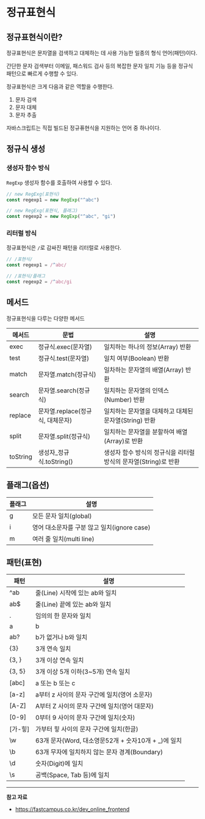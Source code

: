 # **정규표현식**

## 정규표현식이란?

정규표현식은 문자열을 검색하고 대체하는 데 사용 가능한 일종의 형식 언어(패턴)이다.

간단한 문자 검색부터 이메일, 패스워드 검사 등의 복잡한 문자 일치 기능 등을 정규식 패턴으로 빠르게 수행할 수 있다.

정규표현식은 크게 다음과 같은 역할을 수행한다.

1. 문자 검색
2. 문자 대체
3. 문자 추출

자바스크립트는 직접 빌드된 정규퓨현식을 지원하는 언어 중 하나이다.

## 정규식 생성

### 생성자 함수 방식

`RegExp` 생성자 함수를 호출하여 사용할 수 있다.

```jsx
// new RegExg(표현식)
const regexp1 = new RegExp("^abc")

// new RegExg(표현식, 플래그)
const regexp2 = new RegExp("^abc", "gi")
```

### 리터럴 방식

정규표현식은 `/`로 감싸진 패턴을 리터럴로 사용한다.

```jsx
// /표현식/
const regexp1 = /^abc/

// /표현식/플래그
const regexp2 = /^abc/gi
```

## 메서드

정규표현식을 다루는 다양한 메서드

| 메서드 | 문법 | 설명 |
| --- | --- | --- |
| exec | 정규식.exec(문자열) | 일치하는 하나의 정보(Array) 반환 |
| test | 정규식.test(문자열) | 일치 여부(Boolean) 반환 |
| match | 문자열.match(정규식) | 일차하는 문자열의 배열(Array) 반환 |
| search | 문자열.search(정규식) | 일치하는 문자열의 인덱스(Number) 반환 |
| replace | 문자열.replace(정규식, 대체문자) | 일치하는 문자열을 대체하고 대체된 문자열(String) 반환 |
| split | 문자열.split(정규식) | 일치하는 문자열을 분할하여 배열(Array)로 반환 |
| toString | 생성자_정규식.toString() | 생성자 함수 방식의 정규식을 리터럴 방식의 문자열(String)로 반환 |

## 플래그(옵션)

| 플래그 | 설명 |
| --- | --- |
| g | 모든 문자 일치(global) |
| i | 영어 대소문자를 구분 않고 일치(ignore case) |
| m | 여러 줄 일치(multi line) |

## 패턴(표현)

| 패턴 | 설명 |
| --- | --- |
| ^ab | 줄(Line) 시작에 있는 ab와 일치 |
| ab$ | 줄(Line) 끝에 있는 ab와 일치 |
| . | 임의의 한 문자와 일치 |
| a|b | a 또는 b와 일치 |
| ab? | b가 없거나 b와 일치 |
| {3} | 3개 연속 일치 |
| {3, } | 3개 이상 연속 일치 |
| {3, 5} | 3개 이상 5개 이하(3~5개) 연속 일치 |
| [abc] | a 또는 b 또는 c |
| [a-z] | a부터 z 사이의 문자 구간에 일치(영어 소문자) |
| [A-Z] | A부터 Z 사이의 문자 구간에 일치(영어 대문자) |
| [0-9] | 0부터 9 사이의 문자 구간에 일치(숫자) |
| [가-힣] | 가부터 힣 사이의 문자 구간에 일치(한글) |
| \w | 63개 문자(Word, 대소영문52개 + 숫자10개 + _)에 일치 |
| \b | 63개 무자에 일치하지 않는 문자 경계(Boundary) |
| \d | 숫자(Digit)에 일치 |
| \s | 공백(Space, Tab 등)에 일치 |

---

**참고 자료**

- <https://fastcampus.co.kr/dev_online_frontend>
